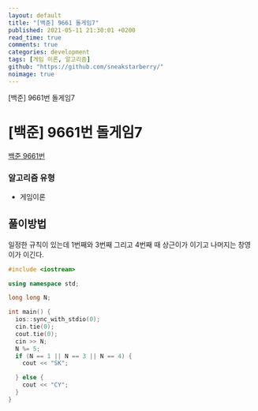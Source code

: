 ```yaml
---
layout: default
title: "[백준] 9661 돌게임7"
published: 2021-05-11 21:30:01 +0200
read_time: true
comments: true
categories: development
tags: [게임 이론, 알고리즘]
github: "https://github.com/sneakstarberry/"
noimage: true
---
```


[백준] 9661번 돌게임7

<!--more-->

# [백준] 9661번 돌게임7

[백준 9661번 ](https://www.acmicpc.net/problem/9661)

### 알고리즘 유형

- 게임이론

## 풀이방법

일정한 규칙이 있는데 1번째와 3번째 그리고 4번째 때 상근이가 이기고 나머지는 창영이가 이긴다.

```c++
#include <iostream>

using namespace std;

long long N;

int main() {
  ios::sync_with_stdio(0);
  cin.tie(0);
  cout.tie(0);
  cin >> N;
  N %= 5;
  if (N == 1 || N == 3 || N == 4) {
    cout << "SK";

  } else {
    cout << "CY";
  }
}
```

